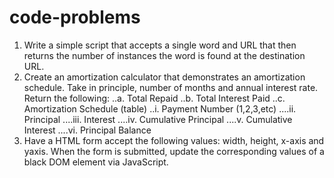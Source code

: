 # code-problems

1. Write a simple script that accepts a single word and URL that then returns the number of instances the word is found at the destination URL.
2. Create an amortization calculator that demonstrates an amortization schedule. Take in principle, number of months and annual interest rate.
   Return the following:
   ..a. Total Repaid
   ..b. Total Interest Paid
   ..c. Amortization Schedule (table)
   ..i. Payment Number (1,2,3,etc)
   ....ii. Principal
   ....iii. Interest
   ....iv. Cumulative Principal
   ....v. Cumulative Interest
   ....vi. Principal Balance
3. Have a HTML form accept the following values: width, height, x-axis and yaxis.
   When the form is submitted, update the corresponding values of a black
   DOM element via JavaScript.
